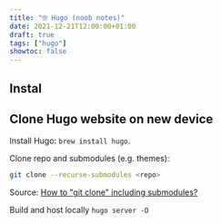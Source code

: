 ```yaml
---
title: "🤓 Hugo (noob notes)"
date: 2021-12-21T12:00:00+01:00
draft: true
tags: ["hugo"]
showtoc: false
---
```


## Instal

## Clone Hugo website on new device

Install Hugo: `brew install hugo`.

Clone repo and submodules (e.g. themes):

```bash
git clone --recurse-submodules <repo>
```

Source: [How to "git clone" including submodules?](https://stackoverflow.com/questions/3796927/how-to-git-clone-including-submodules)

Build and host locally `hugo server -D`
